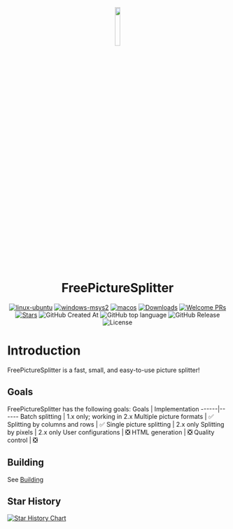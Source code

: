 <div align=center>
<img src="res/FPS.ico" width="15%" height="15%">
<h1>FreePictureSplitter</h1>

[![linux-ubuntu](https://img.shields.io/github/actions/workflow/status/zxunge/FreePictureSplitter/linux-ubuntu.yml?style=flat-square&logo=linux)](https://github.com/zxunge/FreePictureSplitter/actions/workflows/linux-ubuntu.yml)
[![windows-msys2](https://img.shields.io/github/actions/workflow/status/zxunge/FreePictureSplitter/windows-msys2.yml?style=flat-square&logo=windows)](https://github.com/zxunge/FreePictureSplitter/actions/workflows/windows-msys2.yml)
[![macos](https://img.shields.io/github/actions/workflow/status/zxunge/FreePictureSplitter/macos.yml?style=flat-square&logo=apple)](https://github.com/zxunge/FreePictureSplitter/actions/workflows/macos.yml)
[![Downloads](https://img.shields.io/github/downloads/zxunge/FreePictureSplitter/total.svg?maxAge=2592001&style=flat-square)](https://github.com/zxunge/FreePictureSplitter/releases/)
[![Welcome PRs](https://img.shields.io/badge/PRs-welcome-brightgreen.svg?style=flat-square)](https://github.com/zxunge/FreePictureSplitter/pulls)
[![Stars](https://img.shields.io/github/stars/zxunge/FreePictureSplitter?style=flat-square)](https://github.com/zxunge/FreePictureSplitter/stargazers)
<img alt="GitHub Created At" src="https://img.shields.io/github/created-at/zxunge/FreePictureSplitter?style=flat-square" />
<img alt="GitHub top language" src="https://img.shields.io/github/languages/top/zxunge/FreePictureSplitter?style=flat-square" />
<img alt="GitHub Release" src="https://img.shields.io/github/v/release/zxunge/FreePictureSplitter?style=flat-square" />
<img alt="License" src="https://img.shields.io/github/license/zxunge/FreePictureSplitter?style=flat-square" />
</div>

# Introduction
FreePictureSplitter is a fast, small, and easy-to-use picture splitter!

## Goals 
FreePictureSplitter has the following goals:
Goals | Implementation
------|------
Batch splitting | 1.x only; working in 2.x
Multiple picture formats | ✅
Splitting by columns and rows | ✅
Single picture splitting | 2.x only
Splitting by pixels | 2.x only
User configurations | ❎
HTML generation | ❎
Quality control | ❎

## Building
See [Building](docs/build.md)

## Star History

[![Star History Chart](https://api.star-history.com/svg?repos=zxunge/FreePictureSplitter&type=Date)](https://star-history.com/#zxunge/FreePictureSplitter&Date)
